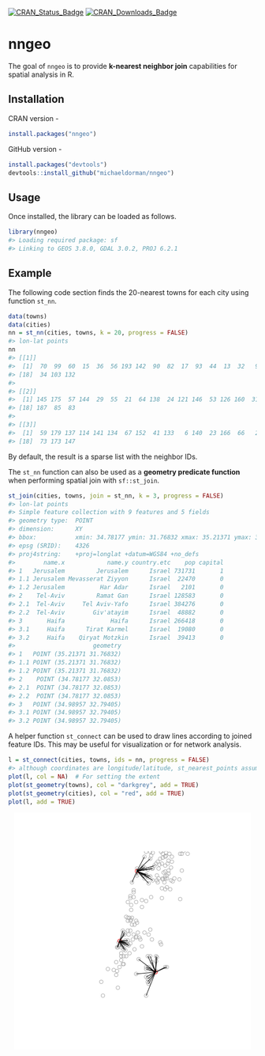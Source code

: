 <!-- README.md is generated from README.Rmd. Please edit that file -->

[![CRAN\_Status\_Badge](http://www.r-pkg.org/badges/version-ago/nngeo)](https://cran.r-project.org/package=nngeo)
[![CRAN\_Downloads\_Badge](http://cranlogs.r-pkg.org/badges/last-month/nngeo)](https://cran.r-project.org/package=nngeo)

nngeo
=====

The goal of `nngeo` is to provide **k-nearest neighbor join**
capabilities for spatial analysis in R.

Installation
------------

CRAN version -

``` r
install.packages("nngeo")
```

GitHub version -

``` r
install.packages("devtools")
devtools::install_github("michaeldorman/nngeo")
```

Usage
-----

Once installed, the library can be loaded as follows.

``` r
library(nngeo)
#> Loading required package: sf
#> Linking to GEOS 3.8.0, GDAL 3.0.2, PROJ 6.2.1
```

Example
-------

The following code section finds the 20-nearest towns for each city
using function `st_nn`.

``` r
data(towns)
data(cities)
nn = st_nn(cities, towns, k = 20, progress = FALSE)
#> lon-lat points
nn
#> [[1]]
#>  [1]  70  99  60  15  36  56 193 142  90  82  17  93  44  13  32   9 172
#> [18]  34 103 132
#> 
#> [[2]]
#>  [1] 145 175  57 144  29  55  21  64 138  24 121 146  53 126 160  31  62
#> [18] 187  85  83
#> 
#> [[3]]
#>  [1]  59 179 137 114 141 134  67 152  41 133   6 140  23 166  66   2 189
#> [18]  73 173 147
```

By default, the result is a sparse list with the neighbor IDs.

The `st_nn` function can also be used as a **geometry predicate
function** when performing spatial join with `sf::st_join`.

``` r
st_join(cities, towns, join = st_nn, k = 3, progress = FALSE)
#> lon-lat points
#> Simple feature collection with 9 features and 5 fields
#> geometry type:  POINT
#> dimension:      XY
#> bbox:           xmin: 34.78177 ymin: 31.76832 xmax: 35.21371 ymax: 32.79405
#> epsg (SRID):    4326
#> proj4string:    +proj=longlat +datum=WGS84 +no_defs
#>        name.x            name.y country.etc    pop capital
#> 1   Jerusalem         Jerusalem      Israel 731731       1
#> 1.1 Jerusalem Mevasserat Ziyyon      Israel  22470       0
#> 1.2 Jerusalem          Har Adar      Israel   2101       0
#> 2    Tel-Aviv         Ramat Gan      Israel 128583       0
#> 2.1  Tel-Aviv     Tel Aviv-Yafo      Israel 384276       0
#> 2.2  Tel-Aviv        Giv'atayim      Israel  48882       0
#> 3       Haifa             Haifa      Israel 266418       0
#> 3.1     Haifa      Tirat Karmel      Israel  19080       0
#> 3.2     Haifa    Qiryat Motzkin      Israel  39413       0
#>                      geometry
#> 1   POINT (35.21371 31.76832)
#> 1.1 POINT (35.21371 31.76832)
#> 1.2 POINT (35.21371 31.76832)
#> 2    POINT (34.78177 32.0853)
#> 2.1  POINT (34.78177 32.0853)
#> 2.2  POINT (34.78177 32.0853)
#> 3   POINT (34.98957 32.79405)
#> 3.1 POINT (34.98957 32.79405)
#> 3.2 POINT (34.98957 32.79405)
```

A helper function `st_connect` can be used to draw lines according to
joined feature IDs. This may be useful for visualization or for network
analysis.

``` r
l = st_connect(cities, towns, ids = nn, progress = FALSE)
#> although coordinates are longitude/latitude, st_nearest_points assumes that they are planar
plot(l, col = NA)  # For setting the extent
plot(st_geometry(towns), col = "darkgrey", add = TRUE)
plot(st_geometry(cities), col = "red", add = TRUE)
plot(l, add = TRUE)
```

<img src="README-unnamed-chunk-5-1.png" style="display: block; margin: auto;" />
